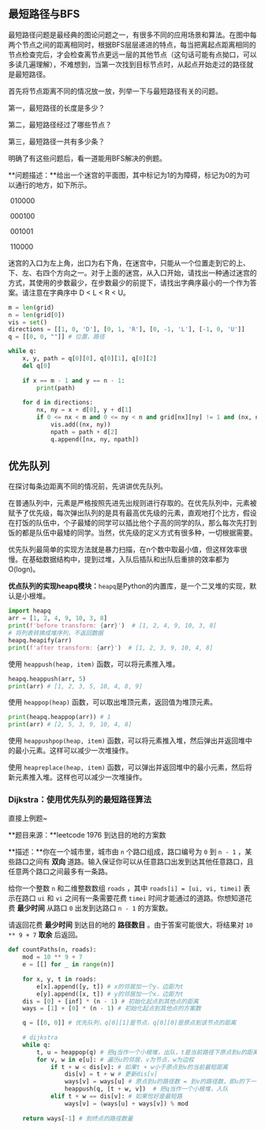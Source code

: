 ## 最短路径与BFS

最短路径问题是最经典的图论问题之一，有很多不同的应用场景和算法。在图中每两个节点之间的距离相同时，根据BFS层层递进的特点，每当把离起点距离相同的节点检查完后，才会检查离节点更远一层的其他节点（这句话可能有点拗口，可以多读几遍理解），不难想到，当第一次找到目标节点时，从起点开始走过的路径就是最短路径。

首先将节点距离不同的情况放一放，列举一下与最短路径有关的问题。

第一，最短路径的长度是多少？

第二，最短路径经过了哪些节点？

第三，最短路径一共有多少条？

明确了有这些问题后，看一道能用BFS解决的例题。

**问题描述：**给出一个迷宫的平面图，其中标记为1的为障碍，标记为0的为可以通行的地方，如下所示。

​													010000

​													000100

​													001001

​													110000

迷宫的入口为左上角，出口为右下角，在迷宫中，只能从一个位置走到它的上、下、左、右四个方向之一。对于上面的迷宫，从入口开始，请找出一种通过迷宫的方式，其使用的步数最少，在步数最少的前提下，请找出字典序最小的一个作为答案。请注意在字典序中 D < L < R < U。

```python
m = len(grid)
n = len(grid[0])
vis = set()
directions = [[1, 0, 'D'], [0, 1, 'R'], [0, -1, 'L'], [-1, 0, 'U']]
q = [[0, 0, ""]] # 位置，路径

while q:
    x, y, path = q[0][0], q[0][1], q[0][2]
    del q[0]
    
    if x == m - 1 and y == n - 1:
        print(path)
        
    for d in directions:
        nx, ny = x + d[0], y + d[1]
        if 0 <= nx < m and 0 <= ny < n and grid[nx][ny] != 1 and (nx, ny) not in vis:
            vis.add((nx, ny))
            npath = path + d[2]
            q.append([nx, ny, npath])
```

## 优先队列

在探讨每条边距离不同的情况前，先讲讲优先队列。

在普通队列中，元素是严格按照先进先出规则进行存取的。在优先队列中，元素被赋予了优先级，每次弹出队列的是具有最高优先级的元素，直观地打个比方，假设在打饭的队伍中，个子最矮的同学可以插比他个子高的同学的队，那么每次先打到饭的都是队伍中最矮的同学。当然，优先级的定义方式有很多种，一切根据需要。

优先队列最简单的实现方法就是暴力扫描，在n个数中取最小值，但这样效率很慢。在基础数据结构中，提到过堆，入队后插队和出队后重排的效率都为O(logn)。

**优点队列的实现heapq模块：**`heapq`是Python的内置库，是一个二叉堆的实现，默认是小根堆。

```python
import heapq
arr = [1, 2, 4, 9, 10, 3, 8]
print(f'before transform: {arr}')  # [1, 2, 4, 9, 10, 3, 8]
# 将列表转换成堆序列，不返回数据  
heapq.heapify(arr)  
print(f'after transform: {arr}')  # [1, 2, 3, 9, 10, 4, 8]
```

使用 `heappush(heap, item)` 函数，可以将元素推入堆。

```python
heapq.heappush(arr, 5)
print(arr) # [1, 2, 3, 5, 10, 4, 8, 9]
```

使用 `heappop(heap)` 函数，可以取出堆顶元素，返回值为堆顶元素。

```python
print(heapq.heappop(arr)) # 1
print(arr) # [2, 5, 3, 9, 10, 4, 8]
```

使用 `heappushpop(heap, item)` 函数，可以将元素推入堆，然后弹出并返回堆中的最小元素。这样可以减少一次堆操作。

使用 `heapreplace(heap, item)` 函数，可以弹出并返回堆中的最小元素，然后将新元素推入堆。这样也可以减少一次堆操作。

### Dijkstra：使用优先队列的最短路径算法

直接上例题~

**题目来源：**leetcode 1976 到达目的地的方案数

**描述：**你在一个城市里，城市由 `n` 个路口组成，路口编号为 `0` 到 `n - 1` ，某些路口之间有 **双向** 道路。输入保证你可以从任意路口出发到达其他任意路口，且任意两个路口之间最多有一条路。

给你一个整数 `n` 和二维整数数组 `roads` ，其中 `roads[i] = [ui, vi, timei]` 表示在路口 `ui` 和 `vi` 之间有一条需要花费 `timei` 时间才能通过的道路。你想知道花费 **最少时间** 从路口 `0` 出发到达路口 `n - 1` 的方案数。

请返回花费 **最少时间** 到达目的地的 **路径数目** 。由于答案可能很大，将结果对 `10 ** 9 + 7` **取余** 后返回。

```python
def countPaths(n, roads):
    mod = 10 ** 9 + 7
    e = [[] for _ in range(n)]
    
    for x, y, t in roads:
        e[x].append([y, t]) # x的邻居加一个y，边距为t
        e[y].append([x, t]) # y的邻居加一个x，边距为t
    dis = [0] + [inf] * (n - 1) # 初始化起点到其他点的距离
    ways = [1] + [0] * (n - 1) # 初始化起点到其他点的方案数

    q = [[0, 0]] # 优先队列，q[0][1]是节点，q[0][0]是原点到该节点的距离
    
    # dijkstra
    while q:
        t, u = heappop(q) # 把q当作一个小根堆，出队，t是当前路径下原点到u的距离    
        for v, w in e[u]: # 遍历u的邻居，v为节点，w为边权
            if t + w < dis[v]: # 如果t + w小于原点到v的当前最短距离
                dis[v] = t + w # 更新dis[v]
                ways[v] = ways[u] # 原点到u的路径数 = 到v的路径数，即u的下一个一定是v
                heappush(q, [t + w, v])  # 把q当作一个小根堆，入队
            elif t + w == dis[v]: # 如果恰好是最短路
                ways[v] = (ways[u] + ways[v]) % mod
                
    return ways[-1] # 到终点的路径数量
```
